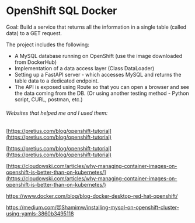 # **OpenShift SQL Docker**

Goal:
Build a service that returns all the information in a single table (called data) to a GET request.

The project includes the following:

* A MySQL database running on OpenShift (use the image downloaded from DockerHub)
* Implementation of a data access layer (Class DataLoader)
* Setting up a FastAPI server - which accesses MySQL and returns the table data to a dedicated endpoint.
* The API is exposed using Route so that you can open a browser and see the data coming from the DB. (Or using another testing method - Python script, CURL, postman, etc.)

###### Websites that helped me and I used them:

[https://pretius.com/blog/openshift-tutorial](https://pretius.com/blog/openshift-tutorial)

[https://pretius.com/blog/openshift-tutorial](https://pretius.com/blog/openshift-tutorial)

[https://cloudowski.com/articles/why-managing-container-images-on-openshift-is-better-than-on-kubernetes/](https://cloudowski.com/articles/why-managing-container-images-on-openshift-is-better-than-on-kubernetes/)

https://www.docker.com/blog/blog-docker-desktop-red-hat-openshift/

https://medium.com/@Shamimw/installing-mysql-on-openshift-cluster-using-yamls-3860b3495118
